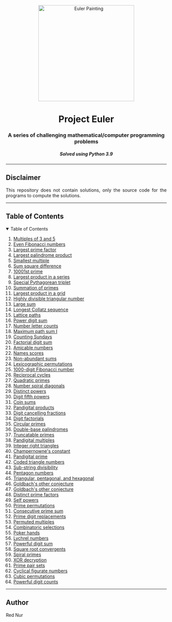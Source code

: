 <p align="center"> 
  <img src="https://projecteuler.net/images/clipart/euler_portrait.png" alt="Euler Painting" height="300px"/>
</p>

<h1 align="center"> Project Euler </h1>
<h3 align="center"> A series of challenging mathematical/computer programming problems </h3>
<h5 align="center"> Solved using Python 3.9 </h5>


-----------------------------------------------------

<h2 id="Disclaimer"> Disclaimer </h2>

<p align="justify"> 
  This repository does not contain solutions, only the source code for the programs to compute the solutions.
</p>

-----------------------------------------------------

<!-- TABLE OF CONTENTS -->
<h2 id="table-of-contents">Table of Contents</h2>

<details open="open">
  <summary>Table of Contents</summary>
  <ol>
    <li><a href="001/">Multiples of 3 and 5</a></li>
    <li><a href="002/">Even Fibonacci numbers</a></li>
    <li><a href="003/">Largest prime factor</a></li>
    <li><a href="004/">Largest palindrome product</a></li>
    <li><a href="005/">Smallest multiple</a></li>
    <li><a href="006/">Sum square difference</a></li>
    <li><a href="007/">10001st prime</a></li>
    <li><a href="008/">Largest product in a series</a></li>
    <li><a href="009/">Special Pythagorean triplet</a></li>
    <li><a href="010/">Summation of primes</a></li>
    <li><a href="011/">Largest product in a grid</a></li>
    <li><a href="012/">Highly divisible triangular number</a></li>
    <li><a href="013/">Large sum</a></li>
    <li><a href="014/">Longest Collatz sequence</a></li>
    <li><a href="015/">Lattice paths</a></li>
    <li><a href="016/">Power digit sum</a></li>
    <li><a href="017/">Number letter counts</a></li>
    <li><a href="018/">Maximum path sum I</a></li>
    <li><a href="019/">Counting Sundays</a></li>
    <li><a href="020/">Factorial digit sum</a></li>
    <li><a href="021/">Amicable numbers</a></li>
    <li><a href="022/">Names scores</a></li>
    <li><a href="023/">Non-abundant sums</a></li>
    <li><a href="024/">Lexicographic permutations</a></li>
    <li><a href="025/">1000-digit Fibonacci number</a></li>
    <li><a href="026/">Reciprocal cycles</a></li>
    <li><a href="027/">Quadratic primes</a></li>
    <li><a href="028/">Number spiral diagonals</a></li>
    <li><a href="029/">Distinct powers</a></li>
    <li><a href="030/">Digit fifth powers</a></li>
    <li><a href="031/">Coin sums</a></li>
    <li><a href="032/">Pandigital products</a></li>
    <li><a href="033/">Digit cancelling fractions</a></li>
    <li><a href="034/">Digit factorials</a></li>
    <li><a href="035/">Circular primes</a></li>
    <li><a href="036/">Double-base palindromes</a></li>
    <li><a href="037/">Truncatable primes</a></li>
    <li><a href="038/">Pandigital multiples</a></li>
    <li><a href="039/">Integer right triangles</a></li>
    <li><a href="040/">Champernowne's constant</a></li>
    <li><a href="041/">Pandigital prime</a></li>
    <li><a href="042/">Coded triangle numbers</a></li>
    <li><a href="043/">Sub-string divisibility</a></li>
    <li><a href="044/">Pentagon numbers</a></li>
    <li><a href="045/">Triangular, pentagonal, and hexagonal</a></li>
    <li><a href="045/">Goldbach's other conjecture</a></li>
    <li><a href="046/">Goldbach's other conjecture</a></li>
    <li><a href="047/">Distinct prime factors</a></li>
    <li><a href="048/">Self powers</a></li>
    <li><a href="049/">Prime permutations</a></li>
    <li><a href="050/">Consecutive prime sum</a></li>
    <li><a href="051/">Prime digit replacements</a></li>
    <li><a href="052/">Permuted multiples</a></li>
    <li><a href="053/">Combinatoric selections</a></li>
    <li><a href="054/">Poker hands</a></li>
    <li><a href="055/">Lychrel numbers</a></li>
    <li><a href="056/">Powerful digit sum</a></li>
    <li><a href="057/">Square root convergents</a></li>
    <li><a href="058/">Spiral primes</a></li>
    <li><a href="059/">XOR decryption</a></li>
    <li><a href="060/">Prime pair sets</a></li>
    <li><a href="061/">Cyclical figurate numbers</a></li>
    <li><a href="062/">Cubic permutations</a></li>
    <li><a href="063/">Powerful digit counts</a></li>
  </ol>
</details>

-----------------------------------------------------

<h2 id="Author"> Author </h2>

<p align="justify"> 
  Red Nur
</p>
